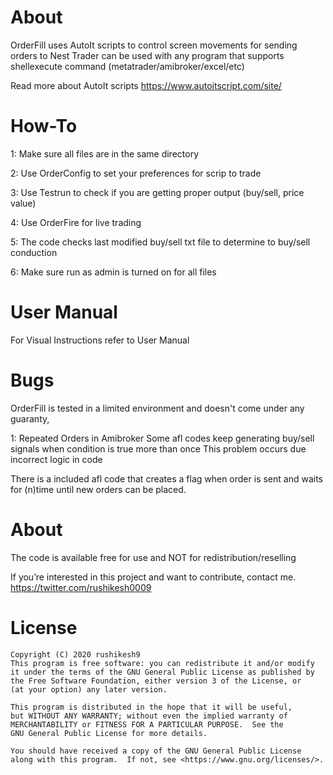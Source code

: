 # About
OrderFill uses AutoIt scripts to control screen movements for sending orders to Nest Trader
can be used with any program that supports shellexecute command (metatrader/amibroker/excel/etc)

Read more about AutoIt scripts
https://www.autoitscript.com/site/ 

# How-To

1: Make sure all files are in the same directory  

2: Use OrderConfig to set your preferences for scrip to trade

3: Use Testrun to check if you are getting proper output (buy/sell, price value)

4: Use OrderFire for live trading 

5: The code checks last modified buy/sell txt file to determine to buy/sell conduction

6: Make sure run as admin is turned on for all files

# User Manual 

For Visual Instructions refer to User Manual 

# Bugs

OrderFill is tested in a limited environment and doesn't come under any guaranty,

1: Repeated Orders in Amibroker
Some afl codes keep generating buy/sell signals when condition is true more than once 
This problem occurs due incorrect logic in code 

There is a included afl code that creates a flag when order is sent and waits for (n)time until new orders can be placed.


# About

The code is available free for use and NOT for redistribution/reselling

If you’re interested in this project and want to contribute, contact me. 
https://twitter.com/rushikesh0009

# License

    Copyright (C) 2020 rushikesh9
    This program is free software: you can redistribute it and/or modify
    it under the terms of the GNU General Public License as published by
    the Free Software Foundation, either version 3 of the License, or
    (at your option) any later version.

    This program is distributed in the hope that it will be useful,
    but WITHOUT ANY WARRANTY; without even the implied warranty of
    MERCHANTABILITY or FITNESS FOR A PARTICULAR PURPOSE.  See the
    GNU General Public License for more details.

    You should have received a copy of the GNU General Public License
    along with this program.  If not, see <https://www.gnu.org/licenses/>.
